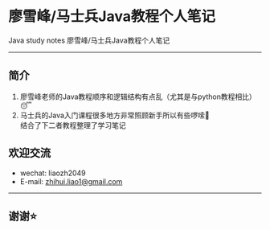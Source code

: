 # 廖雪峰/马士兵Java教程个人笔记
Java study notes 廖雪峰/马士兵Java教程个人笔记
____

## 简介
1. 廖雪峰老师的Java教程顺序和逻辑结构有点乱（尤其是与python教程相比）:sleeping:  
2. 马士兵的Java入门课程很多地方非常照顾新手所以有些啰嗦:see_no_evil:  
结合了下二者教程整理了学习笔记

## 欢迎交流  
  
* wechat: liaozh2049  
* E-mail: zhihui.liao1@gmail.com  

____
## 谢谢:star:
